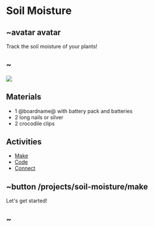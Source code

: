 # Soil Moisture


## ~avatar avatar

Track the soil moisture of your plants!

## ~

![](/docs/static/mb/projects/soil-moisture/soil-moisture.jpg)

## Materials

* 1 @boardname@ with battery pack and batteries
* 2 long nails or silver
* 2 crocodile clips

## Activities

* [Make](/projects/soil-moisture/make)  
* [Code](/projects/soil-moisture/code)
* [Connect](/projects/soil-moisture/connect)

## ~button /projects/soil-moisture/make

Let's get started!

## ~
